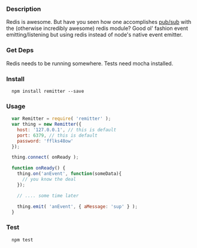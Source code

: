 ### Description
Redis is awesome. But have you seen how one accomplishes [pub/sub](https://github.com/mranney/node_redis#publish--subscribe) with the (otherwise incredibly awesome) redis module? Good ol' fashion event emitting/listening but using redis instead of node's native event emitter.

### Get Deps
Redis needs to be running somewhere. Tests need mocha installed.

### Install
```
  npm install remitter --save
```

### Usage
```javascript
  var Remitter = require( 'remitter' );
  var thing = new Remitter({
    host: '127.0.0.1', // this is default
    port: 6379, // this is default
    password: 'fflks48ow'
  });

  thing.connect( onReady );

  function onReady() {
    thing.on('anEvent', function(someData){
      // you know the deal
    });

    // .... some time later

    thing.emit( 'anEvent', { aMessage: 'sup' } );
  }
```

### Test
```
  npm test
```





